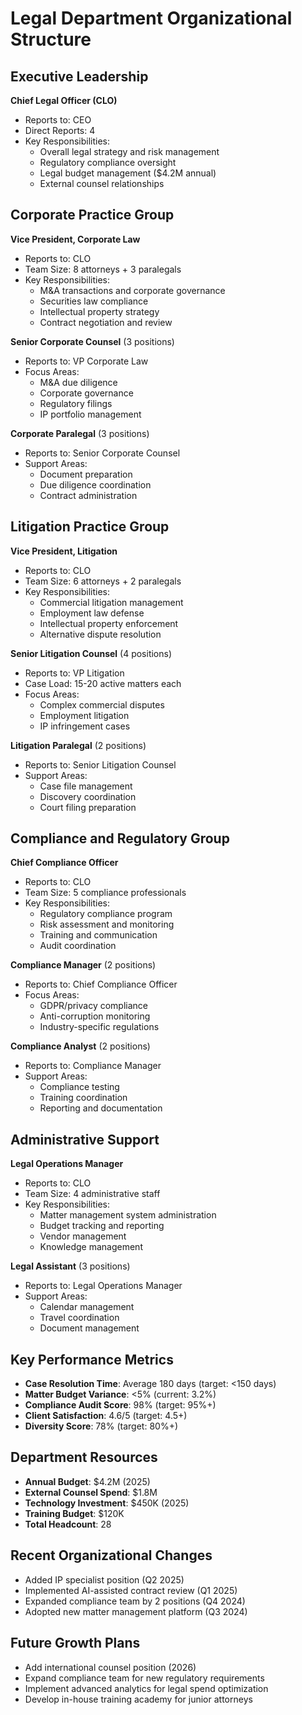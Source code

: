 # Legal Department Organizational Structure

## Executive Leadership
**Chief Legal Officer (CLO)**
- Reports to: CEO
- Direct Reports: 4
- Key Responsibilities:
  - Overall legal strategy and risk management
  - Regulatory compliance oversight
  - Legal budget management ($4.2M annual)
  - External counsel relationships

## Corporate Practice Group
**Vice President, Corporate Law**
- Reports to: CLO
- Team Size: 8 attorneys + 3 paralegals
- Key Responsibilities:
  - M&A transactions and corporate governance
  - Securities law compliance
  - Intellectual property strategy
  - Contract negotiation and review

**Senior Corporate Counsel** (3 positions)
- Reports to: VP Corporate Law
- Focus Areas:
  - M&A due diligence
  - Corporate governance
  - Regulatory filings
  - IP portfolio management

**Corporate Paralegal** (3 positions)
- Reports to: Senior Corporate Counsel
- Support Areas:
  - Document preparation
  - Due diligence coordination
  - Contract administration

## Litigation Practice Group
**Vice President, Litigation**
- Reports to: CLO
- Team Size: 6 attorneys + 2 paralegals
- Key Responsibilities:
  - Commercial litigation management
  - Employment law defense
  - Intellectual property enforcement
  - Alternative dispute resolution

**Senior Litigation Counsel** (4 positions)
- Reports to: VP Litigation
- Case Load: 15-20 active matters each
- Focus Areas:
  - Complex commercial disputes
  - Employment litigation
  - IP infringement cases

**Litigation Paralegal** (2 positions)
- Reports to: Senior Litigation Counsel
- Support Areas:
  - Case file management
  - Discovery coordination
  - Court filing preparation

## Compliance and Regulatory Group
**Chief Compliance Officer**
- Reports to: CLO
- Team Size: 5 compliance professionals
- Key Responsibilities:
  - Regulatory compliance program
  - Risk assessment and monitoring
  - Training and communication
  - Audit coordination

**Compliance Manager** (2 positions)
- Reports to: Chief Compliance Officer
- Focus Areas:
  - GDPR/privacy compliance
  - Anti-corruption monitoring
  - Industry-specific regulations

**Compliance Analyst** (2 positions)
- Reports to: Compliance Manager
- Support Areas:
  - Compliance testing
  - Training coordination
  - Reporting and documentation

## Administrative Support
**Legal Operations Manager**
- Reports to: CLO
- Team Size: 4 administrative staff
- Key Responsibilities:
  - Matter management system administration
  - Budget tracking and reporting
  - Vendor management
  - Knowledge management

**Legal Assistant** (3 positions)
- Reports to: Legal Operations Manager
- Support Areas:
  - Calendar management
  - Travel coordination
  - Document management

## Key Performance Metrics
- **Case Resolution Time**: Average 180 days (target: <150 days)
- **Matter Budget Variance**: <5% (current: 3.2%)
- **Compliance Audit Score**: 98% (target: 95%+)
- **Client Satisfaction**: 4.6/5 (target: 4.5+)
- **Diversity Score**: 78% (target: 80%+)

## Department Resources
- **Annual Budget**: $4.2M (2025)
- **External Counsel Spend**: $1.8M
- **Technology Investment**: $450K (2025)
- **Training Budget**: $120K
- **Total Headcount**: 28

## Recent Organizational Changes
- Added IP specialist position (Q2 2025)
- Implemented AI-assisted contract review (Q1 2025)
- Expanded compliance team by 2 positions (Q4 2024)
- Adopted new matter management platform (Q3 2024)

## Future Growth Plans
- Add international counsel position (2026)
- Expand compliance team for new regulatory requirements
- Implement advanced analytics for legal spend optimization
- Develop in-house training academy for junior attorneys